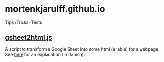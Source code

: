# mortenkjarulff.github.io
Tips+Tricks+Tests

## [gsheet2html.js](https://github.com/mortenkjarulff/mortenkjarulff.github.io/blob/master/gsheet2html/gsheet2html.js)
A script to transform a Google Sheet into some html (a table) for a webpage. See [here](http://www.xn--kligel-byae.dk/2017/09/brug-et-google-regneark-som-database.html) for an explanation (in Danish).
